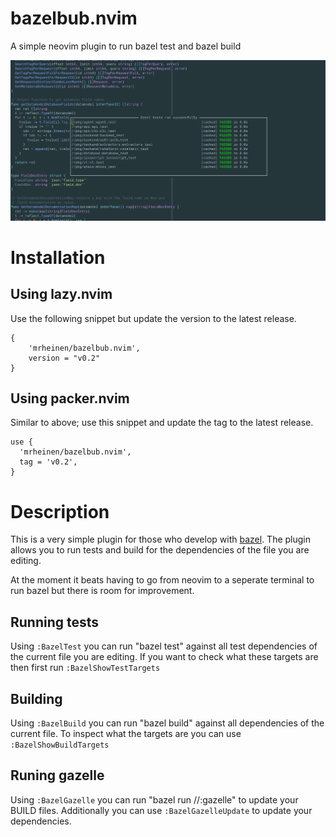 # bazelbub.nvim
A simple neovim plugin to run bazel test and bazel build

![Screenshot](https://github.com/mrheinen/bazelbub.nvim/blob/main/screenshot/screenshot.png?raw=true)

# Installation
## Using lazy.nvim

Use the following snippet but update the version to the latest release.
```
{
    'mrheinen/bazelbub.nvim',
    version = "v0.2"
}
```

## Using packer.nvim

Similar to above; use this snippet and update the tag to the latest release.

```
use {
  'mrheinen/bazelbub.nvim',
  tag = 'v0.2',
}
```

# Description

This is a very simple plugin for those who develop with
[bazel](https://bazel.build/). The plugin allows you to run tests and build for
the dependencies of the file you are editing.

At the moment it beats having to go from neovim to a seperate terminal to run
bazel <action> but there is room for improvement.

## Running tests

Using `:BazelTest` you can run "bazel test" against all test dependencies of the
current file you are editing. If you want to check what these targets are then
first run `:BazelShowTestTargets`

## Building

Using `:BazelBuild` you can run "bazel build" against all dependencies of the
current file. To inspect what the targets are you can use `:BazelShowBuildTargets`

## Runing gazelle

Using `:BazelGazelle` you can run "bazel run //:gazelle" to update your BUILD
files.  Additionally you can use `:BazelGazelleUpdate` to update your
dependencies.
